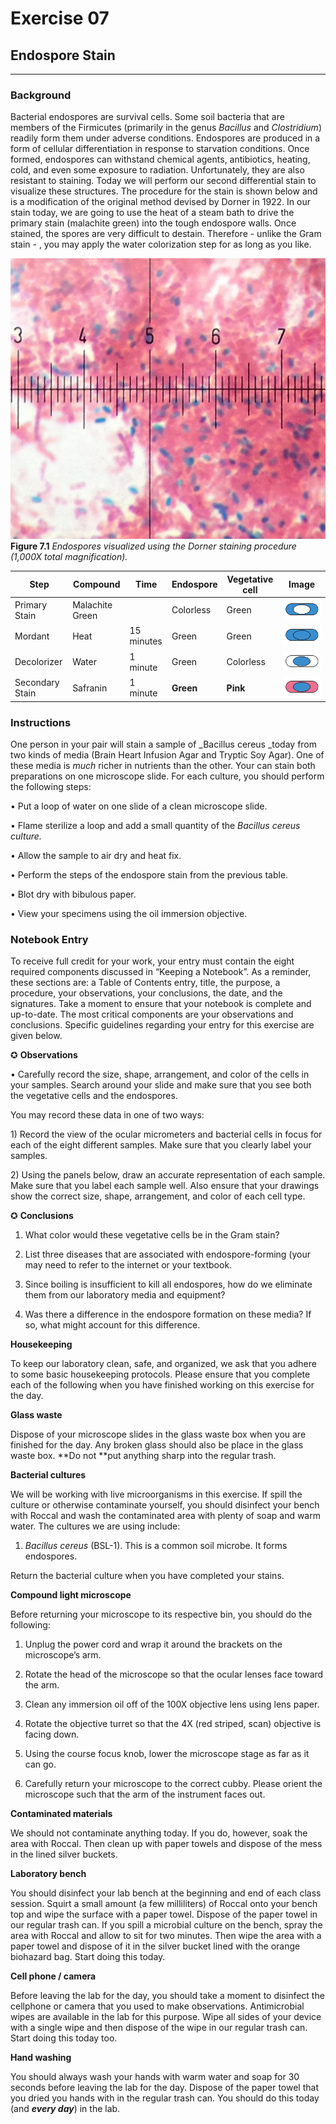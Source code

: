 # **Exercise 07**

## **Endospore Stain**

-------------

### **Background**

Bacterial endospores are survival cells. Some soil bacteria that are members of the Firmicutes \(primarily in the genus _Bacillus_ and _Clostridium_\) readily form them under adverse conditions. Endospores are produced in a form of cellular differentiation in response to starvation conditions. Once formed, endospores can withstand chemical agents, antibiotics, heating, cold, and even some exposure to radiation. Unfortunately, they are also resistant to staining. Today we will perform our second differential stain to visualize these structures. The procedure for the stain is shown below and is a modification of the original method devised by Dorner in 1922. In our stain today, we are going to use the heat of a steam bath to drive the primary stain \(malachite green\) into the tough endospore walls. Once stained, the spores are very difficult to destain. Therefore - unlike the Gram stain - , you may apply the water colorization step for as long as you like.

![Endospore stain](/assets/fig-07-01.jpg)
**Figure 7.1** *Endospores visualized using the Dorner staining procedure (1,000X total magnification).*
<p></p>

| Step | Compound | Time | Endospore | Vegetative cell | Image |
| --- | --- | --- | --- | --- | --- |
| Primary Stain | Malachite Green |  | Colorless | Green | ![Primary stain](/assets/fig-07-02.png) |
| Mordant | Heat | 15 minutes | Green | Green | ![Mordant](/assets/fig-07-03.png) |
| Decolorizer | Water | 1 minute | Green | Colorless | ![Decolorizer](/assets/fig-07-04.png) |
| Secondary Stain | Safranin | 1 minute | **Green** | **Pink** | ![Secondary](/assets/fig-07-05.png) |

### **Instructions**

One person in your pair will stain a sample of _Bacillus cereus _today from two kinds of media \(Brain Heart Infusion Agar and Tryptic Soy Agar\). One of these media is _much_ richer in nutrients than the other. Your can stain both preparations on one microscope slide. For each culture, you should perform the following steps:

• Put a loop of water on one slide of a clean microscope slide.

• Flame sterilize a loop and add a small quantity of the _Bacillus cereus _culture_._

• Allow the sample to air dry and heat fix.

• Perform the steps of the endospore stain from the previous table.

• Blot dry with bibulous paper.

• View your specimens using the oil immersion objective.

### **Notebook Entry**

To receive full credit for your work, your entry must contain the eight required components discussed in “Keeping a Notebook”. As a reminder, these sections are: a Table of Contents entry, title, the purpose, a procedure, your observations, your conclusions, the date, and the signatures. Take a moment to ensure that your notebook is complete and up-to-date. The most critical components are your observations and conclusions. Specific guidelines regarding your entry for this exercise are given below.



✪ **Observations**

• Carefully record the size, shape, arrangement, and color of the cells in your samples. Search around your slide and make sure that you see both the vegetative cells and the endospores.

You may record these data in one of two ways:

1\) Record the view of the ocular micrometers and bacterial cells in focus for each of the eight different samples. Make sure that you clearly label your samples.

2\) Using the panels below, draw an accurate representation of each sample. Make sure that you label each sample well. Also ensure that your drawings show the correct size, shape, arrangement, and color of each cell type.







✪ **Conclusions**

1. What color would these vegetative cells be in the Gram stain?

2. List three diseases that are associated with endospore-forming \(your may need to refer to the internet or your textbook.

3. Since boiling is insufficient to kill all endospores, how do we eliminate them from our laboratory media and equipment?

4. Was there a difference in the endospore formation on these media? If so, what might account for this difference.

**Housekeeping**

To keep our laboratory clean, safe, and organized, we ask that you adhere to some basic housekeeping protocols. Please ensure that you complete each of the following when you have finished working on this exercise for the day.

**Glass waste**

Dispose of your microscope slides in the glass waste box when you are finished for the day. Any broken glass should also be place in the glass waste box. **Do not **put anything sharp into the regular trash.

**Bacterial cultures**

We will be working with live microorganisms in this exercise. If spill the culture or otherwise contaminate yourself, you should disinfect your bench with Roccal and wash the contaminated area with plenty of soap and warm water. The cultures we are using include:

1. _Bacillus cereus_ \(BSL-1\). This is a common soil microbe. It forms endospores.

Return the bacterial culture when you have completed your stains.

**Compound light microscope**

Before returning your microscope to its respective bin, you should do the following:

1. Unplug the power cord and wrap it around the brackets on the microscope’s arm.

2. Rotate the head of the microscope so that the ocular lenses face toward the arm.

3. Clean any immersion oil off of the 100X objective lens using lens paper.

4. Rotate the objective turret so that the 4X \(red striped, scan\) objective is facing down.

5. Using the course focus knob, lower the microscope stage as far as it can go.

6. Carefully return your microscope to the correct cubby. Please orient the microscope such that the arm of the instrument faces out.

**Contaminated materials**

We should not contaminate anything today. If you do, however, soak the area with Roccal. Then clean up with paper towels and dispose of the mess in the lined silver buckets.

**Laboratory bench**

You should disinfect your lab bench at the beginning and end of each class session. Squirt a small amount \(a few milliliters\) of Roccal onto your bench top and wipe the surface with a paper towel. Dispose of the paper towel in our regular trash can. If you spill a microbial culture on the bench, spray the area with Roccal and allow to sit for two minutes. Then wipe the area with a paper towel and dispose of it in the silver bucket lined with the orange biohazard bag. Start doing this today.

**Cell phone \/ camera**

Before leaving the lab for the day, you should take a moment to disinfect the cellphone or camera that you used to make observations. Antimicrobial wipes are available in the lab for this purpose. Wipe all sides of your device with a single wipe and then dispose of the wipe in our regular trash can. Start doing this today too.

**Hand washing**

You should always wash your hands with warm water and soap for 30 seconds before leaving the lab for the day. Dispose of the paper towel that you dried you hands with in the regular trash can. You should do this today \(and _**every day**_\) in the lab.

